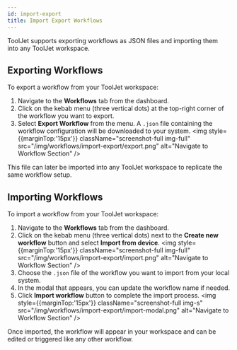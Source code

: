 ```yaml
---
id: import-export
title: Import Export Workflows
---
```


ToolJet supports exporting workflows as JSON files and importing them into any ToolJet workspace.

## Exporting Workflows

To export a workflow from your ToolJet workspace:
1. Navigate to the **Workflows** tab from the dashboard.
2. Click on the kebab menu (three vertical dots) at the top-right corner of the workflow you want to export.
3. Select **Export Workflow** from the menu. A `.json` file containing the workflow configuration will be downloaded to your system.
    <img style={{marginTop:'15px'}} className="screenshot-full img-full" src="/img/workflows/import-export/export.png" alt="Navigate to Workflow Section" />

This file can later be imported into any ToolJet workspace to replicate the same workflow setup.

## Importing Workflows

To import a workflow from your ToolJet workspace:
1. Navigate to the **Workflows** tab from the dashboard.
2. Click on the kebab menu (three vertical dots) next to the **Create new workflow** button and select **Import from device**.
    <img style={{marginTop:'15px'}} className="screenshot-full img-full" src="/img/workflows/import-export/import.png" alt="Navigate to Workflow Section" />
3. Choose the `.json` file of the workflow you want to import from your local system.
4. In the modal that appears, you can update the workflow name if needed.
5. Click **Import workflow** button to complete the import process.
    <img style={{marginTop:'15px'}} className="screenshot-full img-s" src="/img/workflows/import-export/import-modal.png" alt="Navigate to Workflow Section" />

Once imported, the workflow will appear in your workspace and can be edited or triggered like any other workflow.